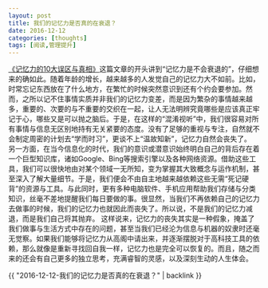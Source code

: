 ```yaml
---
layout: post
title: 我们的记忆力是否真的在衰退？
date: 2016-12-12
categories: [thoughts]
tags: [阅读,管理提升]
---
```


[《记忆力的10大误区与真相》](http://www.xinli001.com/info/5201/)这篇文章的开头讲到“记忆力是不会衰退的”，仔细想来的确如此。随着年龄的增长，越来越多的人发觉自己的记忆力大不如前。比如，时常忘记东西放在了什么地方，在繁忙的时候突然意识到还有个约会要参加。然而，之所以记不住事情实质并非我们的记忆力变差，而是因为繁杂的事情越来越多，重要的、次要的与不重要的交织在一起，让人无法明辨究竟哪些是应该真正牢记于心，哪些又是可以抛之脑后。于是，在这样的“混淆视听”中，我们很容易对所有事情与信息无区别地持有无关紧要的态度。没有了足够的重视与专注，自然就不会制定周密的计划去“学而时习”，更谈不上“温故知新”，记忆力自然会丧失了。 另一方面，在当今信息化的时代，我们的意识或潜意识始终明白自己的背后存在着一个巨型知识库，诸如Google、Bing等搜索引擎以及各种网络资源。借助这些工具，我们可以很快地由对某个领域一无所知，变为掌握其大致概念与运作机制，甚至深入了解大量细节。于是，我们便会不由自主地越来越依赖这些无需“死记硬背”的资源与工具。与此同时，更有多种电脑软件、手机应用帮助我们存储与分类知识，丝毫不差地提醒我们每日要做的事。很显然，当我们不再依赖自己的记忆力去做事的时候，我们的记忆力也就因此而丧失了。所以说，不是我们的记忆力减退，而是我们自己将其抛弃。 这样说来，记忆力的丧失其实是一种假象，掩盖了我们做事与生活方式中存在的问题，甚至当我们已经沦为信息与机器的奴隶时还毫无觉察。如果我们能够将记忆力从高阁中请出来，并逐渐摆脱对于高科技工具的依赖，那么就像是重新寻找回自我一样，记忆力也是完全可以恢复的。而且，随之而来的还会有自己更多的独立思考，充满睿智的灵感，以及深刻生动的人生体会。

{{ "2016-12-12-我们的记忆力是否真的在衰退？" | backlink }}
